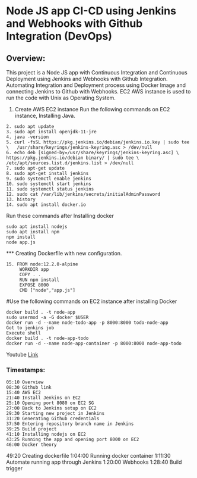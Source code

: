 # Node JS app CI-CD  using Jenkins and Webhooks with Github Integration (DevOps)
## Overview:
This project is a Node JS app with Continuous Integration and Continuous Deployment using Jenkins and Webhooks with Github Integration. Automating Integration and Deployment process using Docker Image and connecting Jenkins to Github with Webhooks. EC2 AWS instance is used to run the code with Unix as Operating System.

1. Create AWS EC2 instance
Run the following commands on EC2 instance, Installing Java.
```
2. sudo apt update
3. sudo apt install openjdk-11-jre
4. java -version
5. curl -fsSL https://pkg.jenkins.io/debian/jenkins.io.key | sudo tee \   /usr/share/keyrings/jenkins-keyring.asc > /dev/null 
6. echo deb [signed-by=/usr/share/keyrings/jenkins-keyring.asc] \   https://pkg.jenkins.io/debian binary/ | sudo tee \   /etc/apt/sources.list.d/jenkins.list > /dev/null
7. sudo apt-get update 
8. sudo apt-get install jenkins
9. sudo systemctl enable jenkins
10. sudo systemctl start jenkins
11. sudo systemctl status jenkins
12. sudo cat /var/lib/jenkins/secrets/initialAdminPassword
13. history
14. sudo apt install docker.io
```
Run these commands after Installing docker
```
sudo apt install nodejs
sudo apt install npm
npm install
node app.js
```
*** Creating Dockerfile with new configuration.
```
15. FROM node:12.2.0-alpine
     WORKDIR app
     COPY . .
     RUN npm install
     EXPOSE 8000
     CMD ["node","app.js"]
```
#Use the following commands on EC2 instance after installing Docker
```
docker build . -t node-app
sudo usermod -a -G docker $USER
docker run -d --name node-todo-app -p 8000:8000 todo-node-app
Got to jenkins job
Execute shell 
docker build . -t node-app-todo
docker run -d --name node-app-container -p 8000:8000 node-app-todo
```
Youtube [Link](https://www.youtube.com/watch?v=nplH3BzKHPk)

### Timestamps:
```
05:10 Overview
08:30 Github link 
15:40 AWS EC2
21:40 Install Jenkins on EC2
25:10 Opening port 8080 on EC2 SG
27:00 Back to Jenkins setup on EC2
29:30 Starting new project in Jenkins
31:20 Generating Github credentials
37:50 Entering repository branch name in Jenkins
39:25 Build project
41:10 Installing nodejs on EC2
43:25 Running the app and opening port 8000 on EC2
46:00 Docker theory
```
49:20 Creating dockerfile
1:04:00 Running docker container
1:11:30 Automate running app through Jenkins
1:20:00 Webhooks
1:28:40 Build trigger
